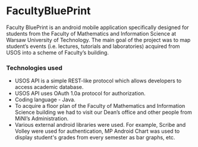 # FacultyBluePrint

Faculty BluePrint is an android mobile application specifically designed for students from the Faculty of Mathematics and Information Science at Warsaw University of Technology. The main goal of the project was to map student’s events (i.e. lectures, tutorials and laboratories) acquired from USOS into a scheme of Faculty’s building.

### Technologies used
- USOS API is a simple REST-like protocol which allows developers to access academic database.
- USOS API uses OAuth 1.0a protocol for authorization.
- Coding language - Java.
- To acquire a floor plan of the Faculty of Mathematics and Information Science building
we had to visit our Dean’s office and other people from MiNI’s Administration.
- Various external android libraries were used. For example, Scribe and Volley were used for authentication,  MP Android Chart was used to display student's grades from every semester as bar graphs, etc.
